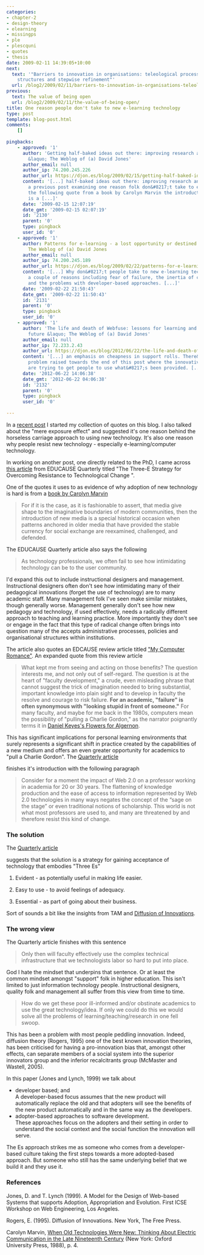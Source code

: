 ```yaml
---
categories:
- chapter-2
- design-theory
- elearning
- missingps
- ple
- plescquni
- quotes
- thesis
date: 2009-02-11 14:39:05+10:00
next:
  text: '"Barriers to innovation in organisations: teleological processes, organisational
    structures and stepwise refinement"'
  url: /blog2/2009/02/11/barriers-to-innovation-in-organisations-teleological-processes-organisational-structures-and-stepwise-refinement/
previous:
  text: The value of being open
  url: /blog2/2009/02/11/the-value-of-being-open/
title: One reason people don't take to new e-learning technology
type: post
template: blog-post.html
comments:
    []
    
pingbacks:
    - approved: '1'
      author: 'Getting half-baked ideas out there: improving research and the academy
        &laquo; The Weblog of (a) David Jones'
      author_email: null
      author_ip: 74.200.245.226
      author_url: https://djon.es/blog/2009/02/15/getting-half-baked-ideas-out-there-improving-research-and-the-academy/
      content: '[...] half-baked ideas out there: improving research and the&nbsp;academy  In
        a previous post examining one reason folk don&#8217;t take to e-learning I included
        the following quote from a book by Carolyn Marvin the introduction of new media
        is a [...]'
      date: '2009-02-15 12:07:19'
      date_gmt: '2009-02-15 02:07:19'
      id: '2130'
      parent: '0'
      type: pingback
      user_id: '0'
    - approved: '1'
      author: Patterns for e-learning - a lost opportunity or destined to fail &laquo;
        The Weblog of (a) David Jones
      author_email: null
      author_ip: 74.200.245.189
      author_url: https://djon.es/blog/2009/02/22/patterns-for-e-learning-a-lost-opportunity-or-destined-to-fail/
      content: '[...] Why don&#8217;t people take to new e-learning technology.Covers
        a couple of reasons including fear of failure, the inertia of current practice
        and the problems with developer-based approaches. [...]'
      date: '2009-02-22 21:50:43'
      date_gmt: '2009-02-22 11:50:43'
      id: '2131'
      parent: '0'
      type: pingback
      user_id: '0'
    - approved: '1'
      author: 'The life and death of Webfuse: lessons for learning and leading into the
        future &laquo; The Weblog of (a) David Jones'
      author_email: null
      author_ip: 72.233.2.43
      author_url: https://djon.es/blog/2012/06/22/the-life-and-death-of-webfuse-lessons-for-learning-and-leading-into-the-future/
      content: '[...] an emphasis on cheapness in support rolls. There&#8217;s also the
        problem raised towards the end of this post where the innovative central staff
        are trying to get people to use what&#8217;s been provided. [...]'
      date: '2012-06-22 14:06:38'
      date_gmt: '2012-06-22 04:06:38'
      id: '2132'
      parent: '0'
      type: pingback
      user_id: '0'
    
---
```

In a [recent post](/blog2/2009/02/09/plato-on-the-problems-that-writing-will-create-for-student-learning/) I started my collection of quotes on this blog. I also talked about the "mere exposure effect" and suggested it's one reason behind the horseless carriage approach to using new technology. It's also one reason why people resist new technology - especially e-learning/computer technology.

In working on another post, one directly related to the PhD, I came across [this article](http://connect.educause.edu/Library/EDUCAUSE+Quarterly/TheThreeEStrategyforOverc/47686) from EDUCAUSE Quarterly titled "The Three-E Strategy for Overcoming Resistance to Technological Change ".

One of the quotes it uses to as evidence of why adoption of new technology is hard is from a [book by Carolyn Marvin](http://www.amazon.com/When-Old-Technologies-Were-Communication/dp/0195063414/ref=sr_1_1?ie=UTF8&s=books&qid=1234322975&sr=8-1)

> For if it is the case, as it is fashionable to assert, that media give shape to the imaginative boundaries of modern communities, then the introduction of new media is a special historical occasion when patterns anchored in older media that have provided the stable currency for social exchange are reexamined, challenged, and defended.

The EDUCAUSE Quarterly article also says the following

> As technology professionals, we often fail to see how intimidating technology can be to the user community.

I'd expand this out to include instructional designers and management. Instructional designers often don't see how intimidating many of their pedagogical innovations (forget the use of technology) are to many academic staff. Many management folk I've seen make similar mistakes, though generally worse. Management generally don't see how new pedagogy and technology, if used effectively, needs a radically different approach to teaching and learning practice. More importantly they don't see or engage in the fact that this type of radical change often brings into question many of the accepts administrative processes, policies and organisational structures within institutions.

The article also quotes an EDCAUSE review article titled ["My Computer Romance"](http://connect.educause.edu/Library/EDUCAUSE+Review/MyComputerRomance/44990). An expanded quote from this review article

> What kept me from seeing and acting on those benefits? The question interests me, and not only out of self-regard. The question is at the heart of "faculty development," a crude, even misleading phrase that cannot suggest the trick of imagination needed to bring substantial, important knowledge into plain sight and to develop in faculty the resolve and courage to risk failure. **For an academic, "failure" is often synonymous with "looking stupid in front of someone."** For many faculty, and maybe for me back in the 1980s, computers mean the possibility of "pulling a Charlie Gordon," as the narrator poignantly terms it in [Daniel Keyes's Flowers for Algernon](http://www.answers.com/topic/flowers-for-algernon-novel-7).

This has significant implications for personal learning environments that surely represents a significant shift in practice created by the capabilities of a new medium and offers an even greater opportunity for academics to "pull a Charlie Gordon". The [Quarterly article](http://connect.educause.edu/Library/EDUCAUSE+Quarterly/TheThreeEStrategyforOverc/47686)

finishes it's introduction with the following paragraph

> Consider for a moment the impact of Web 2.0 on a professor working in academia for 20 or 30 years. The flattening of knowledge production and the ease of access to information represented by Web 2.0 technologies in many ways negates the concept of the “sage on the stage” or even traditional notions of scholarship. This world is not what most professors are used to, and many are threatened by and therefore resist this kind of change.

### The solution

The [Quarterly article](http://connect.educause.edu/Library/EDUCAUSE+Quarterly/TheThreeEStrategyforOverc/47686)

suggests that the solution is a strategy for gaining acceptance of technology that embodies "Three Es"

1. Evident - as potentially useful in making life easier.  
    
2. Easy to use - to avoid feelings of adequacy.
3. Essential - as part of going about their business.

Sort of sounds a bit like the insights from TAM and [Diffusion of Innovations](/blog2/publications/a-model-for-evaluating-potential-web-based-education-innovations/).

### The wrong view

The Quarterly article finishes with this sentence

> Only then will faculty effectively use the complex technical infrastructure that we technologists labor so hard to put into place.

God I hate the mindset that underpins that sentence. Or at least the common mindset amongst "support" folk in higher education. This isn't limited to just information technology people. Instructional designers, quality folk and management all suffer from this view from time to time.

> How do we get these poor ill-informed and/or obstinate academics to use the great technology/idea. If only we could do this we would solve all the problems of learning/teaching/research in one fell swoop.

This has been a problem with most people peddling innovation. Indeed, diffusion theory (Rogers, 1995) one of the best known innovation theories, has been criticised for having a pro-innovation bias that, amongst other effects, can separate members of a social system into the superior innovators group and the inferior recalcitrants group (McMaster and Wastell, 2005).

In this paper (Jones and Lynch, 1999) we talk about

- developer based; and  
    A developer-based focus assumes that the new product will automatically replace the old and that adopters will see the benefits of the new product automatically and in the same way as the developers.
- adopter-based approaches to software development.  
    These approaches focus on the adopters and their setting in order to understand the social context and the social function the innovation will serve.

The Es approach strikes me as someone who comes from a developer-based culture taking the first steps towards a more adopted-based approach. But someone who still has the same underlying belief that we build it and they use it.

### References

Jones, D. and T. Lynch (1999). A Model for the Design of Web-based Systems that supports Adoption, Appropriation and Evolution. First ICSE Workshop on Web Engineering, Los Angeles.

Rogers, E. (1995). Diffusion of Innovations. New York, The Free Press.

Carolyn Marvin, [When Old Technologies Were New: Thinking About Electric Communication in the Late Nineteenth Century](http://www.amazon.com/When-Old-Technologies-Were-Communication/dp/0195063414/ref=sr_1_1?ie=UTF8&s=books&qid=1234322975&sr=8-1) (New York: Oxford University Press, 1988), p. 4.